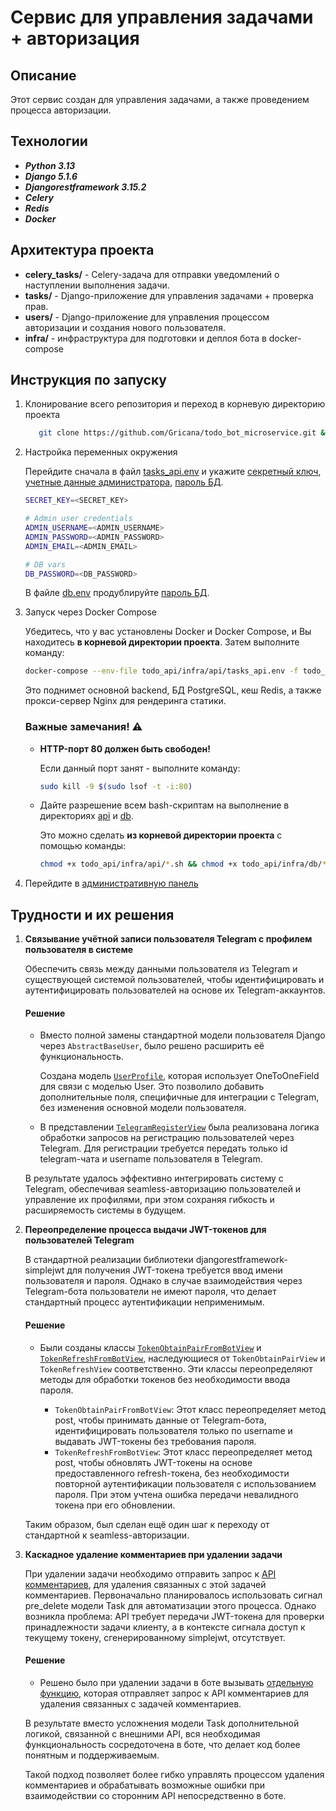 # Cервис для управления задачами + авторизация

## Описание
Этот сервис создан для управления задачами, а также проведением процесса 
авторизации.


## Технологии

* _**Python 3.13**_
* **_Django 5.1.6_**
* **_Djangorestframework 3.15.2_**
* **_Celery_**
* _**Redis**_
* **_Docker_**

## Архитектура проекта

* **celery_tasks/** - Celery-задача для отправки уведомлений о наступлении 
  выполнения задачи.
* **tasks/** - Django-приложение для управления задачами + проверка прав.
* **users/** - Django-приложение для управления процессом авторизации и 
  создания нового пользователя.
* **infra/** - инфраструктура для подготовки и деплоя бота в docker-compose

## Инструкция по запуску

1. Клонирование всего репозитория и переход в корневую директорию проекта
    ```bash 
       git clone https://github.com/Gricana/todo_bot_microservice.git && cd todo_bot_microservice
    ```

2. Настройка переменных окружения

   Перейдите сначала в файл [tasks_api.env](https://github.com/Gricana/todo_bot_microservice/blob/main/todo_api/infra/api/tasks_api.env) 
   и укажите [секретный ключ](https://github.com/Gricana/todo_bot_microservice/blob/729780c71c528f59be0644609d68502b3ea0d14e/todo_api/infra/api/tasks_api.env#L5), 
   [учетные данные администратора](https://github.com/Gricana/todo_bot_microservice/blob/729780c71c528f59be0644609d68502b3ea0d14e/todo_api/infra/api/tasks_api.env#L10), 
   [пароль БД](https://github.com/Gricana/todo_bot_microservice/blob/729780c71c528f59be0644609d68502b3ea0d14e/todo_api/infra/api/tasks_api.env#L18).
    ```bash 
    SECRET_KEY=<SECRET_KEY>
    
    # Admin user credentials
    ADMIN_USERNAME=<ADMIN_USERNAME>
    ADMIN_PASSWORD=<ADMIN_PASSWORD>
    ADMIN_EMAIL=<ADMIN_EMAIL>
    
    # DB vars
    DB_PASSWORD=<DB_PASSWORD>
    ```
    В файле [db.env](https://github.com/Gricana/todo_bot_microservice/blob/main/todo_api/infra/db/db.env) продублируйте [пароль БД](https://github.com/Gricana/todo_bot_microservice/blob/729780c71c528f59be0644609d68502b3ea0d14e/todo_api/infra/db/db.env#L3).

3. Запуск через Docker Compose

   Убедитесь, что у вас установлены Docker и Docker Compose, и Вы
   находитесь **в корневой директории проекта**.
   Затем выполните команду:

    ```bash
   docker-compose --env-file todo_api/infra/api/tasks_api.env -f todo_api/infra/docker/docker-compose.tasks.yml up -d
    ```

   Это поднимет основной backend, БД PostgreSQL, кеш Redis, а также 
   прокси-сервер Nginx для рендеринга статики.

   ### Важные замечания! ⚠️

   - **HTTP-порт 80 должен быть свободен!**

     Если данный порт занят - выполните команду:
     ```bash 
     sudo kill -9 $(sudo lsof -t -i:80)
     ```
   - Дайте разрешение всем bash-скриптам на выполнение в директориях [api](https://github.com/Gricana/todo_bot_microservice/tree/main/todo_api/infra/api) 
     и [db](https://github.com/Gricana/todo_bot_microservice/tree/main/todo_api/infra/db). 
  
     Это можно сделать **из корневой директории проекта** с помощью команды:

     ```bash
     chmod +x todo_api/infra/api/*.sh && chmod +x todo_api/infra/db/*.sh
     ```

4. Перейдите в [административную панель](http://localhost/admin)

## Трудности и их решения

1. **Связывание учётной записи пользователя Telegram с профилем 
   пользователя в системе**

   Обеспечить связь между данными пользователя из Telegram и существующей 
   системой пользователей, чтобы идентифицировать и аутентифицировать пользователей 
   на основе их Telegram-аккаунтов.

   #### Решение

    - Вместо полной замены стандартной модели пользователя Django через `AbstractBaseUser`, 
      было решено расширить её функциональность. 
   
      Создана модель [`UserProfile`](https://github.com/Gricana/todo_bot_microservice/blob/083b038d47955e5cbe5eaa6cd5185609e0031310/todo_api/users/models.py#L8), 
      которая использует OneToOneField для связи с моделью User. 
      Это позволило добавить дополнительные поля, специфичные для интеграции 
      с Telegram, без изменения основной модели пользователя.
   
    -  В представлении [`TelegramRegisterView`](https://github.com/Gricana/todo_bot_microservice/blob/083b038d47955e5cbe5eaa6cd5185609e0031310/todo_api/users/views.py#L15) 
       была реализована логика обработки запросов на регистрацию 
       пользователей через Telegram. Для регистрации требуется передать 
       только id telegram-чата и username пользователя в Telegram.

   В результате удалось эффективно интегрировать систему с Telegram, 
   обеспечивая seamless-авторизацию пользователей и управление их профилями,
   при этом сохраняя гибкость и расширяемость системы в будущем.


2. **Переопределение процесса выдачи JWT-токенов для пользователей Telegram**

   В стандартной реализации библиотеки djangorestframework-simplejwt для получения JWT-токена 
   требуется ввод имени пользователя и пароля. 
   Однако в случае взаимодействия через Telegram-бота пользователи не имеют пароля, 
   что делает стандартный процесс аутентификации неприменимым.

   #### Решение

    - Были созданы классы [`TokenObtainPairFromBotView`](https://github.com/Gricana/todo_bot_microservice/blob/083b038d47955e5cbe5eaa6cd5185609e0031310/todo_api/users/views.py#L49) 
      и [`TokenRefreshFromBotView`](https://github.com/Gricana/todo_bot_microservice/blob/083b038d47955e5cbe5eaa6cd5185609e0031310/todo_api/users/views.py#L74), 
      наследующиеся от `TokenObtainPairView` и `TokenRefreshView` соответственно. 
      Эти классы переопределяют методы для обработки токенов без необходимости ввода пароля.
   
      - `TokenObtainPairFromBotView`: Этот класс переопределяет метод post, 
        чтобы принимать данные от Telegram-бота, идентифицировать пользователя 
        только по username и выдавать JWT-токены без требования пароля. 
      - `TokenRefreshFromBotView`: Этот класс переопределяет метод post, чтобы 
        обновлять JWT-токены на основе предоставленного refresh-токена, 
        без необходимости повторной аутентификации пользователя с 
        использованием пароля. При этом учтена ошибка передачи невалидного
        токена при его обновлении.
    
    Таким образом, был сделан ещё один шаг к переходу от cтандартной 
   к seamless-авторизации. 


3. **Каскадное удаление комментариев при удалении задачи**

   При удалении задачи необходимо отправить запрос к [API комментариев](https://github.com/Gricana/todo_bot_microservice/blob/083b038d47955e5cbe5eaa6cd5185609e0031310/comments_api/api/comments.py#L63), 
   для удаления связанных с этой задачей комментариев. 
   Первоначально планировалось использовать сигнал pre_delete модели Task для 
   автоматизации этого процесса. 
   Однако возникла проблема: API требует передачи JWT-токена для 
   проверки принадлежности задачи клиенту, а в контексте сигнала доступ к текущему токену, 
   сгенерированному simplejwt, отсутствует.

   #### Решение
   
   - Решено было при удалении задачи в боте вызывать [отдельную функцию](https://github.com/Gricana/todo_bot_microservice/blob/083b038d47955e5cbe5eaa6cd5185609e0031310/bot/handlers/tasks.py#L300), 
     которая отправляет запрос к API комментариев для удаления связанных с задачей комментариев.


   В результате вместо усложнения модели Task дополнительной логикой, 
   связанной с внешними API, вся необходимая функциональность сосредоточена в боте, 
   что делает код более понятным и поддерживаемым.
 
   Такой подход позволяет более гибко управлять процессом удаления 
   комментариев и обрабатывать возможные ошибки при взаимодействии со сторонним API 
   непосредственно в боте.